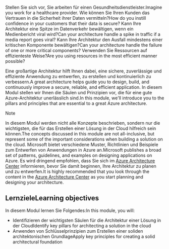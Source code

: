 <span data-ttu-id="83835-101">Stellen Sie sich vor, Sie arbeiten für einen Gesundheitsdienstleister.</span><span class="sxs-lookup"><span data-stu-id="83835-101">Imagine you work for a healthcare provider.</span></span> <span data-ttu-id="83835-102">Wie können Sie Ihren Kunden das Vertrauen in die Sicherheit ihrer Daten vermitteln?</span><span class="sxs-lookup"><span data-stu-id="83835-102">How do you instill confidence in your customers that their data is secure?</span></span> <span data-ttu-id="83835-103">Kann Ihre Architektur eine Spitze im Datenverkehr bewältigen, wenn ein Medienbericht viral wird?</span><span class="sxs-lookup"><span data-stu-id="83835-103">Can your architecture handle a spike in traffic if a media report goes viral?</span></span> <span data-ttu-id="83835-104">Kann Ihre Architektur den Ausfall mindestens einer kritischen Komponente bewältigen?</span><span class="sxs-lookup"><span data-stu-id="83835-104">Can your architecture handle the failure of one or more critical components?</span></span> <span data-ttu-id="83835-105">Verwenden Sie Ressourcen auf effizienteste Weise?</span><span class="sxs-lookup"><span data-stu-id="83835-105">Are you using resources in the most efficient manner possible?</span></span>

<span data-ttu-id="83835-106">Eine großartige Architektur hilft Ihnen dabei, eine sichere, zuverlässige und effiziente Anwendung zu entwerfen, zu erstellen und kontinuierlich zu verbessern.</span><span class="sxs-lookup"><span data-stu-id="83835-106">A great architecture helps guide you to design, build, and continuously improve a secure, reliable, and efficient application.</span></span> <span data-ttu-id="83835-107">In diesem Modul stellen wir Ihnen die Säulen und Prinzipien vor, die für eine gute Azure-Architektur unerlässlich sind.</span><span class="sxs-lookup"><span data-stu-id="83835-107">In this module, we'll introduce you to the pillars and principles that are essential to a great Azure architecture.</span></span>

> [!NOTE]
> <span data-ttu-id="83835-108">In diesem Modul werden nicht alle Konzepte beschrieben, sondern nur die wichtigsten, die für das Erstellen einer Lösung in der Cloud hilfreich sein können.</span><span class="sxs-lookup"><span data-stu-id="83835-108">The concepts discussed in this module are not all-inclusive, but represent some of the important considerations when building a solution on the cloud.</span></span> <span data-ttu-id="83835-109">Microsoft bietet verschiedene Muster, Richtlinien und Beispiele zum Entwerfen von Anwendungen in Azure an.</span><span class="sxs-lookup"><span data-stu-id="83835-109">Microsoft publishes a broad set of patterns, guidelines, and examples on designing applications on Azure.</span></span> <span data-ttu-id="83835-110">Es wird dringend empfohlen, dass Sie sich im [Azure Architecture Center](https://docs.microsoft.com/azure/architecture/) informieren, bevor Sie damit beginnen, Ihre Architektur zu planen und zu entwerfen.</span><span class="sxs-lookup"><span data-stu-id="83835-110">It is highly recommended that you look through the content in the [Azure Architecture Center](https://docs.microsoft.com/azure/architecture/) as you start planning and designing your architecture.</span></span>

## <a name="learning-objectives"></a><span data-ttu-id="83835-111">Lernziele</span><span class="sxs-lookup"><span data-stu-id="83835-111">Learning objectives</span></span>

<span data-ttu-id="83835-112">In diesem Modul lernen Sie Folgendes:</span><span class="sxs-lookup"><span data-stu-id="83835-112">In this module, you will:</span></span>

- <span data-ttu-id="83835-113">Identifizieren der wichtigsten Säulen für die Architektur einer Lösung in der Cloud</span><span class="sxs-lookup"><span data-stu-id="83835-113">Identify key pillars for architecting a solution in the cloud</span></span>
- <span data-ttu-id="83835-114">Anwenden von Schlüsselprinzipien zum Erstellen einer soliden architektonischen Grundlage</span><span class="sxs-lookup"><span data-stu-id="83835-114">Apply key principles for creating a solid architectural foundation</span></span>